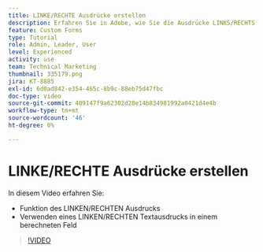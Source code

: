 ```yaml
---
title: LINKE/RECHTE Ausdrücke erstellen
description: Erfahren Sie in Adobe, wie Sie die Ausdrücke LINKS/RECHTS in einem berechneten Feld verwenden. [!DNL Workfront].
feature: Custom Forms
type: Tutorial
role: Admin, Leader, User
level: Experienced
activity: use
team: Technical Marketing
thumbnail: 335179.png
jira: KT-8885
exl-id: 6d0ad842-e354-465c-8b9c-88eb75d47fbc
doc-type: video
source-git-commit: 409147f9a62302d28e14b834981992a0421d4e4b
workflow-type: tm+mt
source-wordcount: '46'
ht-degree: 0%

---
```


# LINKE/RECHTE Ausdrücke erstellen

In diesem Video erfahren Sie:

* Funktion des LINKEN/RECHTEN Ausdrucks
* Verwenden eines LINKEN/RECHTEN Textausdrucks in einem berechneten Feld

>[!VIDEO](https://video.tv.adobe.com/v/335179/?quality=12&learn=on)
